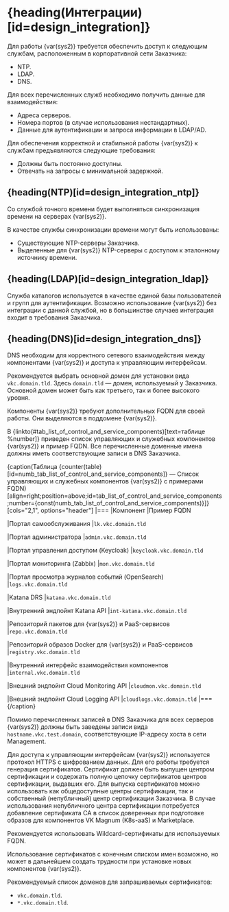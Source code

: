 # {heading(Интеграции)[id=design_integration]}

Для работы {var(sys2)} требуется обеспечить доступ к следующим службам, расположенным в корпоративной сети Заказчика:

* NTP.
* LDAP.
* DNS.

Для всех перечисленных служб необходимо получить данные для взаимодействия:

* Адреса серверов.
* Номера портов (в случае использования нестандартных).
* Данные для аутентификации и запроса информации в LDAP/AD.

Для обеспечения корректной и стабильной работы {var(sys2)} к службам предъявляются следующие требования:

* Должны быть постоянно доступны.
* Отвечать на запросы с минимальной задержкой.

## {heading(NTP)[id=design_integration_ntp]}

Со службой точного времени будет выполняться синхронизация времени на серверах {var(sys2)}.

В качестве службы синхронизации времени могут быть использованы:

* Существующие NTP-серверы Заказчика.
* Выделенные для {var(sys2)} NTP-серверы с доступом к эталонному источнику времени.

## {heading(LDAP)[id=design_integration_ldap]}

Служба каталогов используется в качестве единой базы пользователей и групп для аутентификации. Возможно использование {var(sys2)} без интеграции с данной службой, но в большинстве случаев интеграция входит в требования Заказчика.

## {heading(DNS)[id=design_integration_dns]}

DNS необходим для корректного сетевого взаимодействия между компонентами {var(sys2)} и доступа к управляющим интерфейсам.

Рекомендуется выбрать основной домен для установки вида `vkc.domain.tld`. Здесь `domain.tld` — домен, используемый у Заказчика. Основной домен может быть как третьего, так и более высокого уровня.

Компоненты {var(sys2)} требуют дополнительных FQDN для своей работы. Они выделяются в поддомене {var(sys2)}.

В {linkto(#tab_list_of_control_and_service_components)[text=таблице %number]} приведен список управляющих и служебных компонентов {var(sys2)} и пример FQDN. Все перечисленные доменные имена должны иметь соответствующие записи в DNS Заказчика.

{caption(Таблица {counter(table)[id=numb_tab_list_of_control_and_service_components]} — Список управляющих и служебных компонентов {var(sys2)} с примерами FQDN)[align=right;position=above;id=tab_list_of_control_and_service_components;number={const(numb_tab_list_of_control_and_service_components)}]}
[cols="2,1", options="header"]
|===
|Компонент
|Пример FQDN

|Портал самообслуживания
|`lk.vkc.domain.tld`

|Портал администратора
|`admin.vkc.domain.tld`

|Портал управления доступом (Keycloak)
|`keycloak.vkc.domain.tld`

|Портал мониторинга (Zabbix)
|`mon.vkc.domain.tld`

|Портал просмотра журналов событий (OpenSearch)
|`logs.vkc.domain.tld`

|Katana DRS
|`katana.vkc.domain.tld`

|Внутренний эндпойнт Katana API
|`int-katana.vkc.domain.tld`

|Репозиторий пакетов для {var(sys2)} и PaaS-сервисов
|`repo.vkc.domain.tld`

|Репозиторий образов Docker для {var(sys2)} и PaaS-сервисов
|`registry.vkc.domain.tld`

|Внутренний интерфейс взаимодействия компонентов
|`internal.vkc.domain.tld`

|Внешний эндпойнт Cloud Monitoring API
|`cloudmon.vkc.domain.tld`

|Внешний эндпойнт Cloud Logging API
|`cloudlogs.vkc.domain.tld`
|===
{/caption}

Помимо перечисленных записей в DNS Заказчика для всех серверов {var(sys2)} должны быть заведены записи вида `hostname.vkc.test.domain`, соответствующие IP-адресу хоста в сети Management.

Для доступа к управляющим интерфейсам {var(sys2)} используется протокол HTTPS с шифрованием данных. Для его работы требуется генерация сертификатов. Сертификат должен быть выпущен центром сертификации и содержать полную цепочку сертификатов центров сертификации, выдавших его. Для выпуска сертификатов можно использовать как общедоступные центры сертификации, так и собственный (непубличный) центр сертификации Заказчика. В случае использования непубличного центра сертификации потребуется добавление сертификата CA в список доверенных при подготовке образов для компонентов VK Magnum (K8s-aaS) и Marketplace.

<warn>

Рекомендуется использовать Wildcard-сертификаты для используемых FQDN.

Использование сертификатов с конечным списком имен возможно, но может в дальнейшем создать трудности при установке новых компонентов {var(sys2)}.

</warn>

Рекомендуемый список доменов для запрашиваемых сертификатов:

* `vkc.domain.tld`.
* `*.vkc.domain.tld`.

